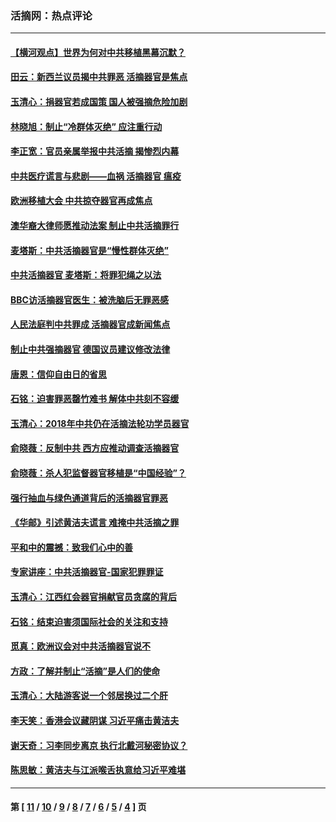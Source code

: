 ### 活摘网：热点评论
---
#### [【横河观点】世界为何对中共移植黑幕沉默？](../../pages/nf5879/n13244249.md?07300430) 
#### [田云：新西兰议员揭中共罪恶 活摘器官是焦点](../../pages/nf5879/n13070629.md?07300430) 
#### [玉清心：捐器官若成国策 国人被强摘危险加剧](../../pages/nf5879/n12802713.md?07300430) 
#### [林晓旭：制止“冷群体灭绝” 应注重行动](../../pages/nf5879/n12779736.md?07300430) 
#### [李正宽：官员亲属举报中共活摘 揭惨烈内幕](../../pages/nf5879/n12684490.md?07300430) 
#### [中共医疗谎言与悲剧——血祸 活摘器官 瘟疫](../../pages/nf5879/n12372103.md?07300430) 
#### [欧洲移植大会 中共掠夺器官再成焦点](../../pages/nf5879/n11538883.md?07300430) 
#### [澳华裔大律师愿推动法案 制止中共活摘罪行](../../pages/nf5879/n11377039.md?07300430) 
#### [麦塔斯：中共活摘器官是“慢性群体灭绝”](../../pages/nf5879/n11350529.md?07300430) 
#### [中共活摘器官 麦塔斯：将罪犯绳之以法](../../pages/nf5879/n11347973.md?07300430) 
#### [BBC访活摘器官医生：被洗脑后无罪恶感](../../pages/nf5879/n11335935.md?07300430) 
#### [人民法庭判中共罪成 活摘器官成新闻焦点](../../pages/nf5879/n11331578.md?07300430) 
#### [制止中共强摘器官 德国议员建议修改法律](../../pages/nf5879/n11249451.md?07300430) 
#### [唐恩：信仰自由日的省思](../../pages/nf5879/n11003525.md?07300430) 
#### [石铭：迫害罪恶罄竹难书  解体中共刻不容缓](../../pages/nf5879/n10942855.md?07300430) 
#### [玉清心：2018年中共仍在活摘法轮功学员器官](../../pages/nf5879/n10914646.md?07300430) 
#### [俞晓薇：反制中共 西方应推动调查活摘器官](../../pages/nf5879/n10794671.md?07300430) 
#### [俞晓薇：杀人犯监督器官移植是“中国经验”？](../../pages/nf5879/n10466427.md?07300430) 
#### [强行抽血与绿色通道背后的活摘器官罪恶](../../pages/nf5879/n10004708.md?07300430) 
#### [《华邮》引述黄洁夫谎言 难掩中共活摘之罪](../../pages/nf5879/n9642309.md?07300430) 
#### [平和中的震撼：致我们心中的善](../../pages/nf5879/n9021123.md?07300430) 
#### [专家讲座：中共活摘器官-国家犯罪罪证](../../pages/nf5879/n8828153.md?07300430) 
#### [玉清心：江西红会器官捐献官员贪腐的背后](../../pages/nf5879/n8522122.md?07300430) 
#### [石铭：结束迫害须国际社会的关注和支持](../../pages/nf5879/n8443497.md?07300430) 
#### [觅真：欧洲议会对中共活摘器官说不](../../pages/nf5879/n8337486.md?07300430) 
#### [方政：了解并制止“活摘”是人们的使命](../../pages/nf5879/n8329214.md?07300430) 
#### [玉清心：大陆游客说一个邻居换过二个肝](../../pages/nf5879/n8291404.md?07300430) 
#### [李天笑：香港会议藏阴谋 习近平痛击黄洁夫](../../pages/nf5879/n8241459.md?07300430) 
#### [谢天奇：习李同步离京 执行北戴河秘密协议？](../../pages/nf5879/n8230418.md?07300430) 
#### [陈思敏：黄洁夫与江派喉舌执意给习近平难堪](../../pages/nf5879/n8222166.md?07300430) 

---
#### 第 [ [11](./11.md?07300430) / [10](./10.md?07300430) / [9](./9.md?07300430) / [8](./8.md?07300430) / [7](./7.md?07300430) / [6](./6.md?07300430) / [5](./5.md?07300430) / [4](./4.md?07300430) ] 页
